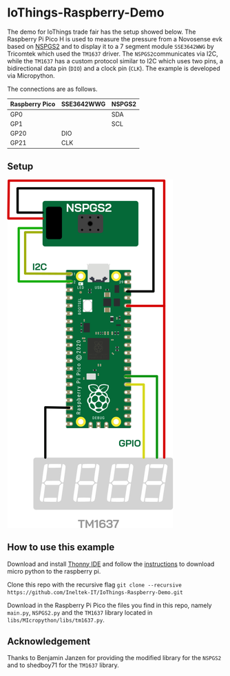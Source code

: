 # IoThings-Raspberry-Demo

The demo for IoThings trade fair has the setup showed below.
The Raspberry Pi Pico H is used to measure the pressure from a Novosense evk based on [NSPGS2](https://www.novosns.com/en/mems-pressure-sensor-1641) and to display it to a 7 segment module `SSE3642WWG` by Tricomtek which used the `TM1637` driver. 
The `NSPGS2`communicates via I2C, while the `TM1637` has a custom protocol similar to I2C which uses two pins, a bidirectional data pin (`DIO`) and a clock pin (`CLK`). The example is developed via Micropython. 

The connections are as follows.

|Raspberry Pico|SSE3642WWG|NSPGS2|
|---|---|---|
|GP0 ||SDA|
|GP1 ||SCL|
|GP20|DIO||
|GP21|CLK||

## Setup
![setup](setup.png)

## How to use this example

Download and install [Thonny IDE](https://thonny.org/) and follow the [instructions](https://projects.raspberrypi.org/en/projects/getting-started-with-the-pico/0) to download micro python to the raspberry pi.

Clone this repo with the recursive flag `git clone --recursive https://github.com/Ineltek-IT/IoThings-Raspberry-Demo.git`

Download in the Raspberry Pi Pico the files you find in this repo, namely `main.py`, `NSPGS2.py` and the `TM1637` library located in `libs/MIcropython/libs/tm1637.py`. 

## Acknowledgement

Thanks to Benjamin Janzen for providing the modified library for the `NSPGS2` and to shedboy71 for the `TM1637` library. 


